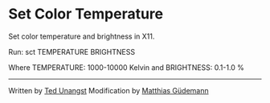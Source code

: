 # Set Color Temperature

Set color temperature and brightness in X11.

Run: sct TEMPERATURE BRIGHTNESS

Where TEMPERATURE: 1000-10000 Kelvin and BRIGHTNESS: 0.1-1.0 %

---

Written by [Ted Unangst](https://flak.tedunangst.com/)
Modification by [Matthias Güdemann ](https://github.com/mgudemann/sct)
